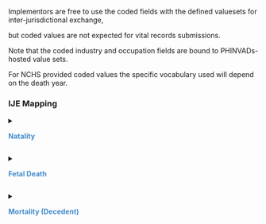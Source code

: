 Implementors are free to use the coded fields with the defined valuesets for inter-jurisdictional exchange, 
but coded values are not expected for vital records submissions. 

Note that the coded industry and occupation fields are bound to PHINVADs-hosted value sets. 

For NCHS provided coded values the specific vocabulary used will depend on the death year.
### IJE Mapping

<style>
 .context-menu {cursor: context-menu; color: #438bca;}
 .context-menu:hover {opacity: 0.5;}
</style>
<details>

<summary>

<strong class='context-menu' > Natality </strong>

</summary>
<table class='grid'>
<thead>
  <tr>
    <th style='text-align: center'><strong>Use Case</strong></th>
    <th><strong>#</strong></th>
    <th><strong>Description</strong></th>
    <th><strong>IJE Name</strong></th>
    <th><strong>Field</strong></th>
    <th><strong>Type</strong></th>
    <th><strong>Value Set/Comments</strong></th>
  </tr>
</thead>
<tbody>
<tr>
  <td style='text-align: center'>Natality</td>
  <td>282</td>
  <td>Occupation of Mother</td>
  <td>MOM_OC_T</td>
  <td>value.text, <br />extension[roleVitalRecords].value='MTH'</td>
  <td>string(40)</td>
  <td></td>
</tr>
<tr>
  <td style='text-align: center'>Natality</td>
  <td>284</td>
  <td>Occupation of Father</td>
  <td>DAD_OC_T</td>
  <td>value.text, <br />extension[roleVitalRecords].value='FTH'</td>
  <td>string(40)</td>
  <td></td>
</tr>
<tr>
  <td style='text-align: center'>Natality</td>
  <td>286</td>
  <td>Industry of Mother</td>
  <td>MOM_IN_T</td>
  <td>component [odh-UsualIndustry].value.text, <br />extension[roleVitalRecords].value='MTH'</td>
  <td>string(40)</td>
  <td></td>
</tr>
<tr>
  <td style='text-align: center'>Natality</td>
  <td>288</td>
  <td>Industry of Father</td>
  <td>DAD_IN_T</td>
  <td>component [odh-UsualIndustry].value.text, <br />extension[roleVitalRecords].value='FTH'</td>
  <td>string(40)</td>
  <td></td>
</tr>

</tbody>
</table>

</details>
<p></p>

<details>

<summary>

<strong class='context-menu'> Fetal Death </strong>

</summary>
<table class='grid'>
<thead>
  <tr>
    <th style='text-align: center'><strong>Use Case</strong></th>
    <th><strong>#</strong></th>
    <th><strong>Description</strong></th>
    <th><strong>IJE Name</strong></th>
    <th><strong>Field</strong></th>
    <th><strong>Type</strong></th>
    <th><strong>Value Set/Comments</strong></th>
  </tr>
</thead>
<tbody>
<tr>
  <td style='text-align: center'>Fetal Death</td>
  <td>269</td>
  <td>Occupation of Mother</td>
  <td>MOM_OC_T</td>
  <td>value.text, <br />extension[roleVitalRecords].value='MTH'</td>
  <td>string(40)</td>
  <td></td>
</tr>
<tr>
  <td style='text-align: center'>Fetal Death</td>
  <td>271</td>
  <td>Occupation of Father</td>
  <td>DAD_OC_T</td>
  <td>value.text, <br />extension[roleVitalRecords].value='FTH'</td>
  <td>string(40)</td>
  <td></td>
</tr>
<tr>
  <td style='text-align: center'>Fetal Death</td>
  <td>273</td>
  <td>Industry of Mother</td>
  <td>MOM_IN_T</td>
  <td>component [odh-UsualIndustry].value.text, <br />extension[roleVitalRecords].value='MTH'</td>
  <td>string(40)</td>
  <td></td>
</tr>
<tr>
  <td style='text-align: center'>Fetal Death</td>
  <td>275</td>
  <td>Industry of Father</td>
  <td>DAD_IN_T</td>
  <td>component [odh-UsualIndustry].value.text, <br />extension[roleVitalRecords].value='FTH'</td>
  <td>string(40)</td>
  <td></td>
</tr>

</tbody>
</table>

</details>
<p></p>

<details>

<summary>

<strong class='context-menu'> Mortality (Decedent) </strong>

</summary>
<table class='grid'>
<thead>
  <tr>
    <th style='text-align: center'><strong>Use Case</strong></th>
    <th><strong>#</strong></th>
    <th><strong>Description</strong></th>
    <th><strong>IJE Name</strong></th>
    <th><strong>Field</strong></th>
    <th><strong>Type</strong></th>
    <th><strong>Value Set/Comments</strong></th>
  </tr>
</thead>
<tbody>
<tr>
  <td style='text-align: center'>Mortality</td>
  <td>84</td>
  <td>Occupation -- Literal </td>
  <td>OCCUP</td>
  <td>value.text</td>
  <td>string(40)</td>
  <td>-</td>
</tr>
<tr>
  <td style='text-align: center'>Mortality</td>
  <td>86</td>
  <td>Industry -- Literal </td>
  <td>INDUST</td>
  <td>component [odh-UsualIndustry	].value.text</td>
  <td>string(40)</td>
  <td>-</td>
</tr>
<tr>
  <td style='text-align: center'>Mortality</td>
  <td>94</td>
  <td>Occupation -- 4 digit Code </td>
  <td>OCCUPC4</td>
  <td>valueCodeableConcept.coding[occupationCDCCensus2018] </td>
  <td>codeable</td>
  <td><a href='https://phinvads.cdc.gov/vads/ViewValueSet.action?oid=2.16.840.1.114222.4.11.8065'>PHVS_Occupation_CDC_Census2018VS</a></td>
</tr>
<tr>
  <td style='text-align: center'>Mortality</td>
  <td>95</td>
  <td>Industry -- 4 digit Code</td>
  <td>INDUSTC4</td>
  <td>component[odh-UsualIndustry].valueCodeableConcept.coding[industryCDCCensus2018] </td>
  <td>codeable</td>
  <td><a href='https://phinvads.cdc.gov/vads/ViewValueSet.action?oid=2.16.840.1.114222.4.11.8066'>PHVS_Industry_CDC_Census2018VS</a></td>
</tr>

</tbody>
</table>

</details>
<p></p>

